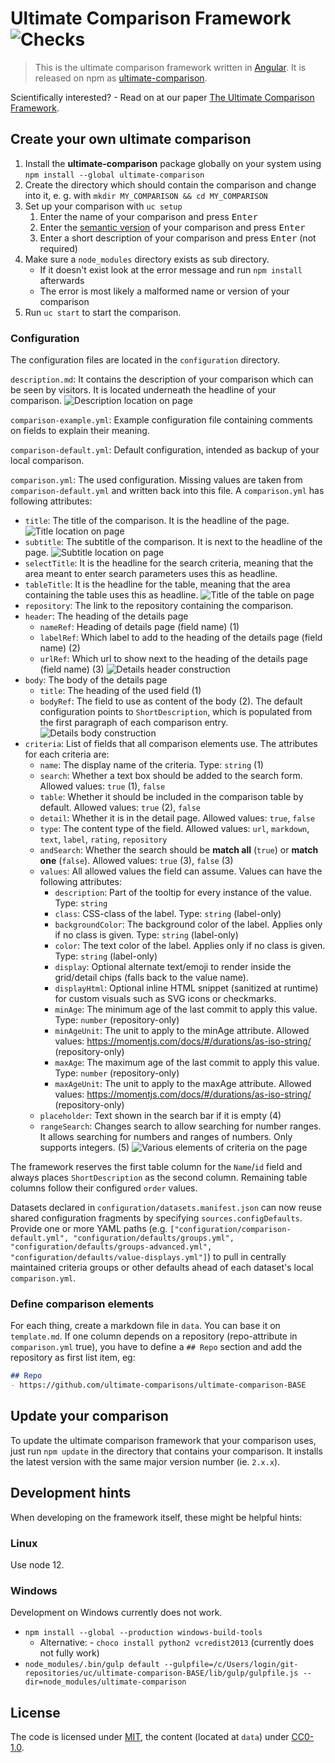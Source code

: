 # Ultimate Comparison Framework ![Checks](https://github.com/ultimate-comparisons/ultimate-comparison-framework/workflows/Checks/badge.svg)

> This is the ultimate comparison framework written in [Angular](https://angular.io/).
> It is released on npm as [ultimate-comparison](https://www.npmjs.com/package/ultimate-comparison).

Scientifically interested? - Read on at our paper [The Ultimate Comparison Framework](http://ceur-ws.org/Vol-2575/paper9.pdf).

## Create your own ultimate comparison

1. Install the **ultimate-comparison** package globally on your system using `npm install --global ultimate-comparison`
2. Create the directory which should contain the comparison and change into it, e. g. with `mkdir MY_COMPARISON && cd MY_COMPARISON`
3. Set up your comparison with `uc setup`
    1. Enter the name of your comparison and press <kbd>Enter</kbd>
    2. Enter the [semantic version](https://semver.org/) of your comparison and press <kbd>Enter</kbd>
    3. Enter a short description of your comparison and press <kbd>Enter</kbd> (not required)
4. Make sure a `node_modules` directory exists as sub directory.
    - If it doesn't exist look at the error message and run `npm install` afterwards
    - The error is most likely a malformed name or version of your comparison
5. Run `uc start` to start the comparison.

### Configuration

The configuration files are located in the `configuration` directory.

`description.md`: It contains the description of your comparison which can be seen by visitors.
It is located underneath the headline of your comparison.
![Description location on page](https://cdn.rawgit.com/ultimate-comparisons/ultimate-comparison-BASE/85cc1e93/docs/images/descritpion.png)

`comparison-example.yml`: Example configuration file containing comments on fields to explain their meaning.

`comparison-default.yml`: Default configuration, intended as backup of your local comparison.

`comparison.yml`: The used configuration. Missing values are taken from `comparison-default.yml` and written back into this file.
A `comparison.yml` has following attributes:

- `title`: The title of the comparison. It is the headline of the page.
  ![Title location on page](https://cdn.rawgit.com/ultimate-comparisons/ultimate-comparison-BASE/85cc1e93/docs/images/title.png)
- `subtitle`: The subtitle of the comparison. It is next to the headline of the page.
  ![Subtitle location on page](https://cdn.rawgit.com/ultimate-comparisons/ultimate-comparison-BASE/85cc1e93/docs/images/subtitle.png)
- `selectTitle`: It is the headline for the search criteria, meaning that the area meant to enter search parameters uses this as headline.
- `tableTitle`: It is the headline for the table, meaning that the area containing the table uses this as headline.
  ![Title of the table on page](https://cdn.rawgit.com/ultimate-comparisons/ultimate-comparison-BASE/85cc1e93/docs/images/tabletitle.png)
- `repository`: The link to the repository containing the comparison.
- `header`: The heading of the details page
    - `nameRef`: Heading of details page (field name) (1)
    - `labelRef`: Which label to add to the heading of the details page (field name) (2)
    - `urlRef`: Which url to show next to the heading of the details page (field name) (3)
  ![Details header construction](https://cdn.rawgit.com/ultimate-comparisons/ultimate-comparison-BASE/85cc1e93/docs/images/detailsheader.png)
- `body`: The body of the details page
    - `title`: The heading of the used field (1)
    - `bodyRef`: The field to use as content of the body (2). The default configuration points to `ShortDescription`, which is populated from the first paragraph of each comparison entry.
  ![Details body construction](https://cdn.rawgit.com/ultimate-comparisons/ultimate-comparison-BASE/85cc1e93/docs/images/detailsbody.png)
- `criteria`: List of fields that all comparison elements use. The attributes for each criteria are:
    - `name`: The display name of the criteria. Type: `string` (1)
    - `search`: Whether a text box should be added to the search form. Allowed values: `true` (1), `false`
    - `table`: Whether it should be included in the comparison table by default. Allowed values: `true` (2), `false`
    - `detail`: Whether it is in the detail page. Allowed values: `true`, `false`
    - `type`: The content type of the field. Allowed values: `url`, `markdown`, `text`, `label`, `rating`, `repository`
    - `andSearch`: Whether the search should be **match all** (`true`) or **match one** (`false`). Allowed values: `true` (3), `false` (3)
    - `values`: All allowed values the field can assume. Values can have the following attributes:
        - `description`: Part of the tooltip for every instance of the value. Type: `string`
        - `class`: CSS-class of the label. Type: `string` (label-only)
        - `backgroundColor`: The background color of the label. Applies only if no class is given. Type: `string` (label-only)
        - `color`: The text color of the label. Applies only if no class is given. Type: `string` (label-only)
        - `display`: Optional alternate text/emoji to render inside the grid/detail chips (falls back to the value name).
        - `displayHtml`: Optional inline HTML snippet (sanitized at runtime) for custom visuals such as SVG icons or checkmarks.
        - `minAge`: The minimum age of the last commit to apply this value. Type: `number` (repository-only)
        - `minAgeUnit`: The unit to apply to the minAge attribute. Allowed values: https://momentjs.com/docs/#/durations/as-iso-string/ (repository-only)
        - `maxAge`: The maximum age of the last commit to apply this value. Type: `number` (repository-only)
        - `maxAgeUnit`: The unit to apply to the maxAge attribute. Allowed values: https://momentjs.com/docs/#/durations/as-iso-string/ (repository-only)
    - `placeholder`: Text shown in the search bar if it is empty (4)
    - `rangeSearch`: Changes search to allow searching for number ranges. It allows searching for numbers and ranges of numbers. Only supports integers. (5)
    ![Various elements of criteria on the page](https://cdn.rawgit.com/ultimate-comparisons/ultimate-comparison-BASE/85cc1e93/docs/images/variouselements.png)

The framework reserves the first table column for the `Name`/`id` field and always places `ShortDescription` as the second column. Remaining table columns follow their configured `order` values.

Datasets declared in `configuration/datasets.manifest.json` can now reuse shared configuration fragments by specifying `sources.configDefaults`. Provide one or more YAML paths (e.g. `["configuration/comparison-default.yml", "configuration/defaults/groups.yml", "configuration/defaults/groups-advanced.yml", "configuration/defaults/value-displays.yml"]`) to pull in centrally maintained criteria groups or other defaults ahead of each dataset's local `comparison.yml`.

### Define comparison elements

For each thing, create a markdown file in `data`.
You can base it on `template.md`.
If one column depends on a repository (repo-attribute in `comparison.yml` true), you have to define a `## Repo` section and add the repository as first list item, eg:

```markdown
## Repo
- https://github.com/ultimate-comparisons/ultimate-comparison-BASE
```

## Update your comparison

To update the ultimate comparison framework that your comparison uses, just run `npm update` in the directory that contains your comparison.
It installs the latest version with the same major version number (ie. `2.x.x`).

## Development hints

When developing on the framework itself, these might be helpful hints:

### Linux

Use node 12.

### Windows

Development on Windows currently does not work.

- `npm install --global --production windows-build-tools`
  - Alternative: - `choco install python2 vcredist2013` (currently does not fully work)
- `node_modules/.bin/gulp default --gulpfile=/c/Users/login/git-repositories/uc/ultimate-comparison-BASE/lib/gulp/gulpfile.js --dir=node_modules/ultimate-comparison`

## License

The code is licensed under [MIT], the content (located at `data`) under [CC0-1.0].

  [CC0-1.0]: https://creativecommons.org/publicdomain/zero/1.0/
  [MIT]: https://opensource.org/licenses/MIT

